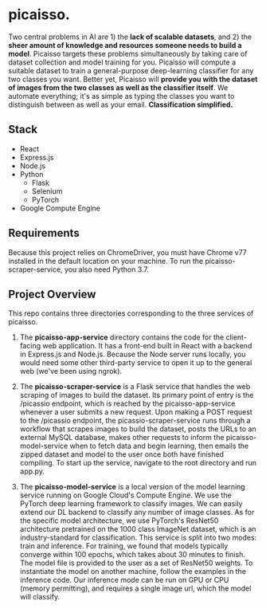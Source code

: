 # picaisso.
Two central problems in AI are 1) the **lack of scalable datasets**, and 2) the **sheer amount of knowledge and resources someone needs to build a model**. Picaisso targets these problems simultaneously by taking care of dataset collection and model training for you. Picaisso will compute a suitable dataset to train a general-purpose deep-learning classifier for any two classes you want. Better yet, Picaisso will **provide you with the dataset of images from the two classes as well as the classifier itself**. We automate everything; it's as simple as typing the classes you want to distinguish between as well as your email. **Classification simplified.**

## Stack 

* React
* Express.js 
* Node.js 
* Python 
  * Flask 
  * Selenium 
  * PyTorch 
* Google Compute Engine 


## Requirements 
Because this project relies on ChromeDriver, you must have Chrome v77 installed in the default location on your machine. To run the picaisso-scraper-service, you also need Python 3.7. 

## Project Overview
This repo contains three directories corresponding to the three services of picaisso. 

1. The **picaisso-app-service** directory contains the code for the client-facing web application. It has a front-end built in React with a backend in Express.js and Node.js. Because the Node server runs locally, you would need some other third-party service to open it up to the general web (we've been using ngrok). 

2. The **picaisso-scraper-service** is a Flask service that handles the web scraping of images to build the dataset. Its primary point of entry is the /picassio endpoint, which is reached by the picaisso-app-service whenever a user submits a new request. Upon making a POST request to the /picassio endpoint, the picassio-scraper-service runs through a workflow that scrapes images to build the dataset, posts the URLs to an external MySQL database, makes other requests to inform the picaisso-model-service when to fetch data and begin learning, then emails the zipped dataset and model to the user once both have finished compiling. To start up the service, navigate to the root directory and run app.py.

3. The **picaisso-model-service** is a local version of the model learning service running on Google Cloud's Compute Engine. We use the PyTorch deep learning framework to classify images. We can easily extend our DL backend to classify any number of image classes. As for the specific model architecture, we use PyTorch's ResNet50 architecture pretrained on the 1000 class ImageNet dataset, which is an industry-standard for classification. This service is split into two modes: train and inference. For training, we found that models typically converge within 100 epochs, which takes about 30 minutes to finish. The model file is provided to the user as a set of ResNet50 weights. To instantiate the model on another machine, follow the examples in the inference code. Our inference mode can be run on GPU or CPU (memory permitting), and requires a single image url, which the model will classify.

